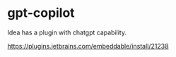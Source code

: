 # gpt-copilot
Idea has a plugin with chatgpt capability.

https://plugins.jetbrains.com/embeddable/install/21238
